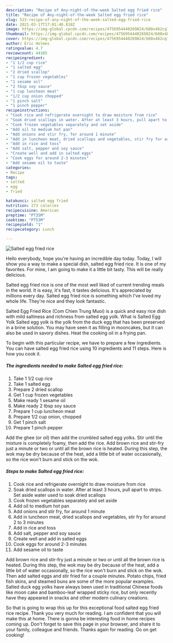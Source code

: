 ```yaml
---
description: "Recipe of Any-night-of-the-week Salted egg fried rice"
title: "Recipe of Any-night-of-the-week Salted egg fried rice"
slug: 523-recipe-of-any-night-of-the-week-salted-egg-fried-rice
date: 2021-03-17T17:01:48.818Z
image: https://img-global.cpcdn.com/recipes/4756954440269824/680x482cq70/salted-egg-fried-rice-recipe-main-photo.jpg
thumbnail: https://img-global.cpcdn.com/recipes/4756954440269824/680x482cq70/salted-egg-fried-rice-recipe-main-photo.jpg
cover: https://img-global.cpcdn.com/recipes/4756954440269824/680x482cq70/salted-egg-fried-rice-recipe-main-photo.jpg
author: Eric Holmes
ratingvalue: 4.7
reviewcount: 44105
recipeingredient:
- "1 1/2 cup rice"
- "1 salted egg"
- "2 dried scallop"
- "1 cup frozen vegetables"
- "1 sesame oil"
- "2 tbsp soy sauce"
- "1 cup luncheon meat"
- "1/2 cup onion chopped"
- "1 pinch salt"
- "1 pinch pepper"
recipeinstructions:
- "Cook rice and refrigerate overnight to draw moisture from rice"
- "Soak dried scallops in water. After at least 3 hours, pull apart to strips. Set aside water used to soak dried scallops"
- "Cook frozen vegetables separately and set aside"
- "Add oil to medium hot pan"
- "Add onions and stir fry, for around 1 minute"
- "Add in luncheon meat, dried scallops and vegetables, stir fry for around 2 to 3 minutes"
- "Add in rice and toss"
- "Add salt, pepper and soy sauce"
- "Create well and add in salted eggs"
- "Cook eggs for around 2-3 minutes"
- "Add sesame oil to taste"
categories:
- Recipe
tags:
- salted
- egg
- fried

katakunci: salted egg fried 
nutrition: 273 calories
recipecuisine: American
preptime: "PT35M"
cooktime: "PT53M"
recipeyield: "1"
recipecategory: Lunch

---
```



![Salted egg fried rice](https://img-global.cpcdn.com/recipes/4756954440269824/680x482cq70/salted-egg-fried-rice-recipe-main-photo.jpg)

Hello everybody, hope you're having an incredible day today. Today, I will show you a way to make a special dish, salted egg fried rice. It is one of my favorites. For mine, I am going to make it a little bit tasty. This will be really delicious.

Salted egg fried rice is one of the most well liked of current trending meals in the world. It is easy, it's fast, it tastes delicious. It's appreciated by millions every day. Salted egg fried rice is something which I've loved my whole life. They're nice and they look fantastic.

Salted Egg Fried Rice (Com Chien Trung Muoi) is a quick and easy rice dish with mild saltiness and richness from salted egg yolk. What is Salted Egg Yolk Salted egg yolk is the yolk from the duck egg that has been preserved in a brine solution. You may have seen it as filling in mooncakes, but it can also be used in savory dishes. Heat the cooking oil in a frying pan.


To begin with this particular recipe, we have to prepare a few ingredients. You can have salted egg fried rice using 10 ingredients and 11 steps. Here is how you cook it.

<!--inarticleads1-->

##### The ingredients needed to make Salted egg fried rice:

1. Take 1 1/2 cup rice
1. Take 1 salted egg
1. Prepare 2 dried scallop
1. Get 1 cup frozen vegetables
1. Make ready 1 sesame oil
1. Make ready 2 tbsp soy sauce
1. Prepare 1 cup luncheon meat
1. Prepare 1/2 cup onion, chopped
1. Get 1 pinch salt
1. Prepare 1 pinch pepper


Add the ghee (or oil) then add the crumbled salted egg yolks. Stir until the mixture is completely foamy, then add the rice. Add brown rice and stir-fry just a minute or two or until all the brown rice is heated. During this step, the wok may be dry because of the heat, add a little bit of water occasionally, so the rice won&#39;t burn and stick on the wok. 

<!--inarticleads2-->

##### Steps to make Salted egg fried rice:

1. Cook rice and refrigerate overnight to draw moisture from rice
1. Soak dried scallops in water. After at least 3 hours, pull apart to strips. Set aside water used to soak dried scallops
1. Cook frozen vegetables separately and set aside
1. Add oil to medium hot pan
1. Add onions and stir fry, for around 1 minute
1. Add in luncheon meat, dried scallops and vegetables, stir fry for around 2 to 3 minutes
1. Add in rice and toss
1. Add salt, pepper and soy sauce
1. Create well and add in salted eggs
1. Cook eggs for around 2-3 minutes
1. Add sesame oil to taste


Add brown rice and stir-fry just a minute or two or until all the brown rice is heated. During this step, the wok may be dry because of the heat, add a little bit of water occasionally, so the rice won&#39;t burn and stick on the wok. Then add salted eggs and stir fried for a couple minutes. Potato chips, fried fish skins, and steamed buns are some of the more popular examples. Salted duck egg yolks have always been used in traditional Chinese foods like moon cake and bamboo-leaf wrapped sticky rice, but only recently have they appeared in snacks and other modern culinary creations. 

So that is going to wrap this up for this exceptional food salted egg fried rice recipe. Thank you very much for reading. I am confident that you will make this at home. There is gonna be interesting food in home recipes coming up. Don't forget to save this page in your browser, and share it to your family, colleague and friends. Thanks again for reading. Go on get cooking!
